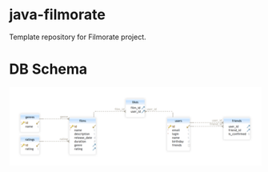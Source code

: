 # java-filmorate
Template repository for Filmorate project.

#  DB Schema
![alt text](https://github.com/iwansam96/java-filmorate/blob/main/db_schema.png)
